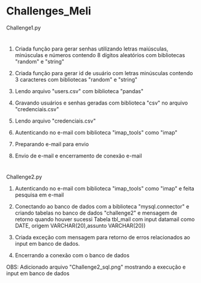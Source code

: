 # Challenges_Meli

Challenge1.py
#
1. Criada função para gerar senhas utilizando letras maiúsculas, minúsculas e números contendo 8 dígitos aleatórios com bibliotecas "random" e "string"

2. Criada função para gerar id de usuário com letras minúsculas contendo 3 caracteres com bibliotecas "random" e "string"

3. Lendo arquivo "users.csv" com biblioteca "pandas" 

4. Gravando usuários e senhas geradas com biblioteca "csv" no arquivo "credenciais.csv"

5. Lendo arquivo "credenciais.csv"

6. Autenticando no e-mail com biblioteca "imap_tools" como "imap"

7. Preparando e-mail para envio

8. Envio de e-mail e encerramento de conexão e-mail


#
Challenge2.py
1. Autenticando no e-mail com biblioteca "imap_tools" como "imap" e feita pesquisa em e-mail

2. Conectando ao banco de dados com a biblioteca "mysql.connector" e criando tabelas no banco de dados "challenge2" e mensagem de retorno quando houver sucessi
	Tabela tbl_mail com input datamail como DATE, origem VARCHAR(20),assunto VARCHAR(20))

3. Criada exceção com mensagem para retorno de erros relacionados ao input em banco de dados.

4. Encerrando a conexão com o banco de dados

OBS: Adicionado arquivo "Challenge2_sql.png" mostrando a execução e input em banco de dados
